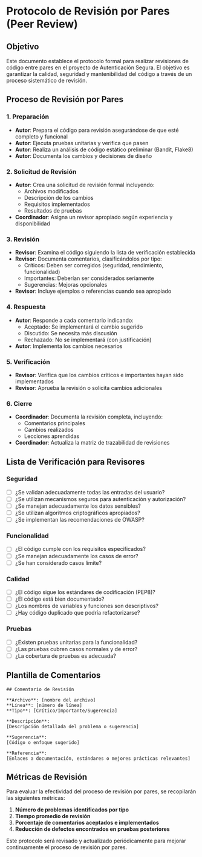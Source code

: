 # Protocolo de Revisión por Pares (Peer Review)

## Objetivo

Este documento establece el protocolo formal para realizar revisiones de código entre pares en el proyecto de Autenticación Segura. El objetivo es garantizar la calidad, seguridad y mantenibilidad del código a través de un proceso sistemático de revisión.

## Proceso de Revisión por Pares

### 1. Preparación

- **Autor**: Prepara el código para revisión asegurándose de que esté completo y funcional
- **Autor**: Ejecuta pruebas unitarias y verifica que pasen
- **Autor**: Realiza un análisis de código estático preliminar (Bandit, Flake8)
- **Autor**: Documenta los cambios y decisiones de diseño

### 2. Solicitud de Revisión

- **Autor**: Crea una solicitud de revisión formal incluyendo:
  - Archivos modificados
  - Descripción de los cambios
  - Requisitos implementados
  - Resultados de pruebas
- **Coordinador**: Asigna un revisor apropiado según experiencia y disponibilidad

### 3. Revisión

- **Revisor**: Examina el código siguiendo la lista de verificación establecida
- **Revisor**: Documenta comentarios, clasificándolos por tipo:
  - Críticos: Deben ser corregidos (seguridad, rendimiento, funcionalidad)
  - Importantes: Deberían ser considerados seriamente
  - Sugerencias: Mejoras opcionales
- **Revisor**: Incluye ejemplos o referencias cuando sea apropiado

### 4. Respuesta

- **Autor**: Responde a cada comentario indicando:
  - Aceptado: Se implementará el cambio sugerido
  - Discutido: Se necesita más discusión
  - Rechazado: No se implementará (con justificación)
- **Autor**: Implementa los cambios necesarios

### 5. Verificación

- **Revisor**: Verifica que los cambios críticos e importantes hayan sido implementados
- **Revisor**: Aprueba la revisión o solicita cambios adicionales

### 6. Cierre

- **Coordinador**: Documenta la revisión completa, incluyendo:
  - Comentarios principales
  - Cambios realizados
  - Lecciones aprendidas
- **Coordinador**: Actualiza la matriz de trazabilidad de revisiones

## Lista de Verificación para Revisores

### Seguridad
- [ ] ¿Se validan adecuadamente todas las entradas del usuario?
- [ ] ¿Se utilizan mecanismos seguros para autenticación y autorización?
- [ ] ¿Se manejan adecuadamente los datos sensibles?
- [ ] ¿Se utilizan algoritmos criptográficos apropiados?
- [ ] ¿Se implementan las recomendaciones de OWASP?

### Funcionalidad
- [ ] ¿El código cumple con los requisitos especificados?
- [ ] ¿Se manejan adecuadamente los casos de error?
- [ ] ¿Se han considerado casos límite?

### Calidad
- [ ] ¿El código sigue los estándares de codificación (PEP8)?
- [ ] ¿El código está bien documentado?
- [ ] ¿Los nombres de variables y funciones son descriptivos?
- [ ] ¿Hay código duplicado que podría refactorizarse?

### Pruebas
- [ ] ¿Existen pruebas unitarias para la funcionalidad?
- [ ] ¿Las pruebas cubren casos normales y de error?
- [ ] ¿La cobertura de pruebas es adecuada?

## Plantilla de Comentarios

```
## Comentario de Revisión

**Archivo**: [nombre del archivo]
**Línea**: [número de línea]
**Tipo**: [Crítico/Importante/Sugerencia]

**Descripción**:
[Descripción detallada del problema o sugerencia]

**Sugerencia**:
[Código o enfoque sugerido]

**Referencia**:
[Enlaces a documentación, estándares o mejores prácticas relevantes]
```

## Métricas de Revisión

Para evaluar la efectividad del proceso de revisión por pares, se recopilarán las siguientes métricas:

1. **Número de problemas identificados por tipo**
2. **Tiempo promedio de revisión**
3. **Porcentaje de comentarios aceptados e implementados**
4. **Reducción de defectos encontrados en pruebas posteriores**

Este protocolo será revisado y actualizado periódicamente para mejorar continuamente el proceso de revisión por pares.
